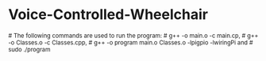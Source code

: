 # Voice-Controlled-Wheelchair
<sub> # The following commands are used to run the program: </sub>
<sub> # g++ -o main.o -c main.cp, </sub>
<sub> # g++ -o Classes.o -c Classes.cpp, </sub>
<sub> # g++ -o program main.o Classes.o -lpigpio -lwiringPi and </sub>
<sub> # sudo ./program </sub>
